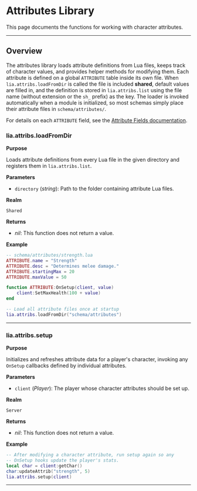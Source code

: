 # Attributes Library

This page documents the functions for working with character attributes.

---

## Overview

The attributes library loads attribute definitions from Lua files, keeps track of character values, and provides helper methods for modifying them. Each attribute is defined on a global `ATTRIBUTE` table inside its own file. When `lia.attribs.loadFromDir` is called the file is included **shared**, default values are filled in, and the definition is stored in `lia.attribs.list` using the file name (without extension or the `sh_` prefix) as the key. The loader is invoked automatically when a module is initialized, so most schemas simply place their attribute files in `schema/attributes/`.

For details on each `ATTRIBUTE` field, see the [Attribute Fields documentation](../definitions/attribute.md).


### lia.attribs.loadFromDir

**Purpose**

Loads attribute definitions from every Lua file in the given directory and registers them in `lia.attribs.list`.

**Parameters**

* `directory` (*string*): Path to the folder containing attribute Lua files.

**Realm**

`Shared`

**Returns**

* *nil*: This function does not return a value.

**Example**

```lua
-- schema/attributes/strength.lua
ATTRIBUTE.name = "Strength"
ATTRIBUTE.desc = "Determines melee damage."
ATTRIBUTE.startingMax = 20
ATTRIBUTE.maxValue = 50

function ATTRIBUTE:OnSetup(client, value)
    client:SetMaxHealth(100 + value)
end

-- Load all attribute files once at startup
lia.attribs.loadFromDir("schema/attributes")
```

---

### lia.attribs.setup

**Purpose**

Initializes and refreshes attribute data for a player's character, invoking any `OnSetup` callbacks defined by individual attributes.

**Parameters**

* `client` (*Player*): The player whose character attributes should be set up.

**Realm**

`Server`

**Returns**

* *nil*: This function does not return a value.

**Example**

```lua
-- After modifying a character attribute, run setup again so any
-- OnSetup hooks update the player's stats.
local char = client:getChar()
char:updateAttrib("strength", 5)
lia.attribs.setup(client)
```

---
